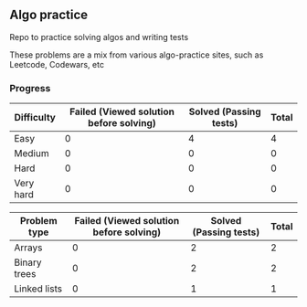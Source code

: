 ## Algo practice

Repo to practice solving algos and writing tests

These problems are a mix from various algo-practice sites, such as Leetcode, Codewars, etc

### Progress

| Difficulty  | Failed (Viewed solution before solving) | Solved (Passing tests) | Total |
| ----------- | ------ | ------ | ------------- |
| Easy        | 0      | 4      | 4             |
| Medium      | 0      | 0      | 0             |
| Hard        | 0      | 0      | 0             |
| Very hard   | 0      | 0      | 0             |

| Problem type | Failed (Viewed solution before solving) | Solved (Passing tests) | Total |
| ------------ | -- | -- | -- |
| Arrays       | 0  | 2  | 2  |
| Binary trees | 0  | 2  | 2  |
| Linked lists | 0  | 1  | 1  |
